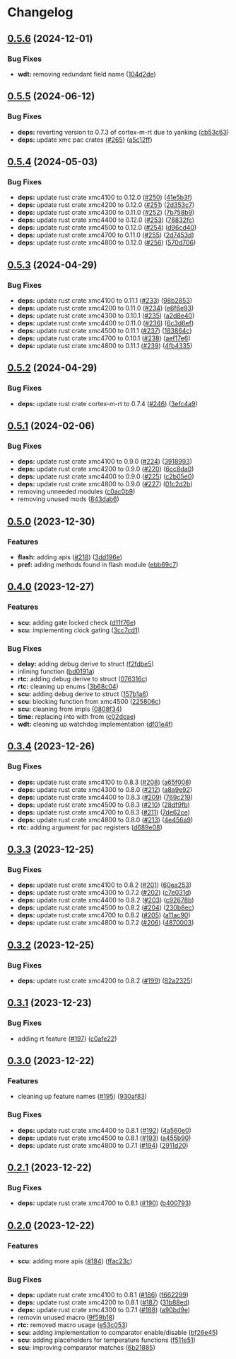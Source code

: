 # Changelog

## [0.5.6](https://github.com/xmc-rs/xmc4-hal/compare/v0.5.5...v0.5.6) (2024-12-01)


### Bug Fixes

* **wdt:** removing redundant field name ([104d2de](https://github.com/xmc-rs/xmc4-hal/commit/104d2de18ee8448879e24cb2272edf35d3e2d594))

## [0.5.5](https://github.com/xmc-rs/xmc4-hal/compare/v0.5.4...v0.5.5) (2024-06-12)


### Bug Fixes

* **deps:** reverting version to 0.7.3 of cortex-m-rt due to yanking ([cb53c63](https://github.com/xmc-rs/xmc4-hal/commit/cb53c6358b2a442541c6ccd91316601f2d1e511e))
* **deps:** update xmc pac crates ([#265](https://github.com/xmc-rs/xmc4-hal/issues/265)) ([a5c12ff](https://github.com/xmc-rs/xmc4-hal/commit/a5c12ffa3542ef7189dfa7cbf62ab1a5248340db))

## [0.5.4](https://github.com/xmc-rs/xmc4-hal/compare/v0.5.3...v0.5.4) (2024-05-03)


### Bug Fixes

* **deps:** update rust crate xmc4100 to 0.12.0 ([#250](https://github.com/xmc-rs/xmc4-hal/issues/250)) ([41e5b3f](https://github.com/xmc-rs/xmc4-hal/commit/41e5b3fe325ea6b8afc5e31d1aad92cf37848864))
* **deps:** update rust crate xmc4200 to 0.12.0 ([#251](https://github.com/xmc-rs/xmc4-hal/issues/251)) ([2d353c7](https://github.com/xmc-rs/xmc4-hal/commit/2d353c7e603611978615fb9489af9bcc893d41e8))
* **deps:** update rust crate xmc4300 to 0.11.0 ([#252](https://github.com/xmc-rs/xmc4-hal/issues/252)) ([7b758b9](https://github.com/xmc-rs/xmc4-hal/commit/7b758b91a6f8fba49948cee1f1275d51a6f715ba))
* **deps:** update rust crate xmc4400 to 0.12.0 ([#253](https://github.com/xmc-rs/xmc4-hal/issues/253)) ([78832fc](https://github.com/xmc-rs/xmc4-hal/commit/78832fceb3ad705241be653e521b71a87d6c7efd))
* **deps:** update rust crate xmc4500 to 0.12.0 ([#254](https://github.com/xmc-rs/xmc4-hal/issues/254)) ([d96cd40](https://github.com/xmc-rs/xmc4-hal/commit/d96cd401bd45355b4aa67c6a4d119868a580f17a))
* **deps:** update rust crate xmc4700 to 0.11.0 ([#255](https://github.com/xmc-rs/xmc4-hal/issues/255)) ([2d7453d](https://github.com/xmc-rs/xmc4-hal/commit/2d7453d10b8d44e139995de92ee2043a5d169d18))
* **deps:** update rust crate xmc4800 to 0.12.0 ([#256](https://github.com/xmc-rs/xmc4-hal/issues/256)) ([570d706](https://github.com/xmc-rs/xmc4-hal/commit/570d706f0a01ab35d75191f5585cafaee7ac3c71))

## [0.5.3](https://github.com/xmc-rs/xmc4-hal/compare/v0.5.2...v0.5.3) (2024-04-29)


### Bug Fixes

* **deps:** update rust crate xmc4100 to 0.11.1 ([#233](https://github.com/xmc-rs/xmc4-hal/issues/233)) ([98b2853](https://github.com/xmc-rs/xmc4-hal/commit/98b285326836263d78c8148f77f50336f683ad8e))
* **deps:** update rust crate xmc4200 to 0.11.0 ([#234](https://github.com/xmc-rs/xmc4-hal/issues/234)) ([e6f6e93](https://github.com/xmc-rs/xmc4-hal/commit/e6f6e933030435ee16fb809a90a46f54959fffea))
* **deps:** update rust crate xmc4300 to 0.10.1 ([#235](https://github.com/xmc-rs/xmc4-hal/issues/235)) ([a2d8e40](https://github.com/xmc-rs/xmc4-hal/commit/a2d8e401cecb097b5383dc82daab81450841fc28))
* **deps:** update rust crate xmc4400 to 0.11.0 ([#236](https://github.com/xmc-rs/xmc4-hal/issues/236)) ([6c3d6ef](https://github.com/xmc-rs/xmc4-hal/commit/6c3d6ef0966b81055e34e4b4ca3bc0199b56db97))
* **deps:** update rust crate xmc4500 to 0.11.1 ([#237](https://github.com/xmc-rs/xmc4-hal/issues/237)) ([183864c](https://github.com/xmc-rs/xmc4-hal/commit/183864ca4d0a1db3d7bf5884b1441b5b90e638cf))
* **deps:** update rust crate xmc4700 to 0.10.1 ([#238](https://github.com/xmc-rs/xmc4-hal/issues/238)) ([aef17e6](https://github.com/xmc-rs/xmc4-hal/commit/aef17e6ea219a7e09e301c609428306ef70513d2))
* **deps:** update rust crate xmc4800 to 0.11.1 ([#239](https://github.com/xmc-rs/xmc4-hal/issues/239)) ([4fb4335](https://github.com/xmc-rs/xmc4-hal/commit/4fb4335d5a891155ab5a10c406286c1e01fb25b8))

## [0.5.2](https://github.com/xmc-rs/xmc4-hal/compare/v0.5.1...v0.5.2) (2024-04-29)


### Bug Fixes

* **deps:** update rust crate cortex-m-rt to 0.7.4 ([#246](https://github.com/xmc-rs/xmc4-hal/issues/246)) ([3efc4a9](https://github.com/xmc-rs/xmc4-hal/commit/3efc4a9388ea53c485bd1e404f74a098787899f6))

## [0.5.1](https://github.com/xmc-rs/xmc4-hal/compare/v0.5.0...v0.5.1) (2024-02-06)


### Bug Fixes

* **deps:** update rust crate xmc4100 to 0.9.0 ([#224](https://github.com/xmc-rs/xmc4-hal/issues/224)) ([3918993](https://github.com/xmc-rs/xmc4-hal/commit/391899372ea1b4e87aa1f71b5aa45634ca4d2e1c))
* **deps:** update rust crate xmc4200 to 0.9.0 ([#220](https://github.com/xmc-rs/xmc4-hal/issues/220)) ([6cc8da0](https://github.com/xmc-rs/xmc4-hal/commit/6cc8da0f0e77c2b3e4d774f87335178c057968ba))
* **deps:** update rust crate xmc4400 to 0.9.0 ([#225](https://github.com/xmc-rs/xmc4-hal/issues/225)) ([c2b05e0](https://github.com/xmc-rs/xmc4-hal/commit/c2b05e0a2eedcf871d4d58281c7339e4d6b2276a))
* **deps:** update rust crate xmc4800 to 0.9.0 ([#227](https://github.com/xmc-rs/xmc4-hal/issues/227)) ([01c2d2b](https://github.com/xmc-rs/xmc4-hal/commit/01c2d2bd8f3793f06d1e6440b696b79826f7bcec))
* removing unneeded modules ([c0ac0b9](https://github.com/xmc-rs/xmc4-hal/commit/c0ac0b94a82404b3f6babea9c5267718561f3cbc))
* removing unused mods ([843dab6](https://github.com/xmc-rs/xmc4-hal/commit/843dab6f50db0f377a45537dabfb3db7bcfb9ad5))

## [0.5.0](https://github.com/xmc-rs/xmc4-hal/compare/v0.4.0...v0.5.0) (2023-12-30)


### Features

* **flash:** adding apis ([#218](https://github.com/xmc-rs/xmc4-hal/issues/218)) ([3dd196e](https://github.com/xmc-rs/xmc4-hal/commit/3dd196e4f908ac8e2e6fd087f4d86ca93c423c7d))
* **pref:** adidng methods found in flash module ([ebb69c7](https://github.com/xmc-rs/xmc4-hal/commit/ebb69c762b515f25759a35aca548f98c09ec4396))

## [0.4.0](https://github.com/xmc-rs/xmc4-hal/compare/v0.3.4...v0.4.0) (2023-12-27)


### Features

* **scu:** adding gate locked check ([d11f76e](https://github.com/xmc-rs/xmc4-hal/commit/d11f76ec2ed921cafb30bf4aa3b287c4f40578ec))
* **scu:** implementing clock gating ([3cc7cd1](https://github.com/xmc-rs/xmc4-hal/commit/3cc7cd12642e53723c985ad6eba945acb25ba34d))


### Bug Fixes

* **delay:** adding debug derive to struct ([f2fdbe5](https://github.com/xmc-rs/xmc4-hal/commit/f2fdbe5a1307358df51a591b046aca79b0568201))
* inlining function ([bd0191a](https://github.com/xmc-rs/xmc4-hal/commit/bd0191aee73d981f154978ef38fd33c1b4a10c09))
* **rtc:** adding debug derive to struct ([076316c](https://github.com/xmc-rs/xmc4-hal/commit/076316cdc30cb0dd7e229d1df962bb79ed3a46ca))
* **rtc:** cleaning up enums ([3b68c04](https://github.com/xmc-rs/xmc4-hal/commit/3b68c04149c98f46566af9b5ca050117113974b3))
* **scu:** adding debug derive to struct ([157b1a6](https://github.com/xmc-rs/xmc4-hal/commit/157b1a6a5501b9b5d3ea22739dcba505f83660dd))
* **scu:** blocking function from xmc4500 ([225806c](https://github.com/xmc-rs/xmc4-hal/commit/225806cb6a6d4ed9cd17546d1dda0bfc8a735fff))
* **scu:** cleaning from impls ([0808f34](https://github.com/xmc-rs/xmc4-hal/commit/0808f3480ef37bb9a64f06a283eb0651613c612f))
* **time:** replacing into with from ([c02dcae](https://github.com/xmc-rs/xmc4-hal/commit/c02dcaeeeb3a711f7175f4c733587797c87527f2))
* **wdt:** cleaning up watchdog implementation ([df01e4f](https://github.com/xmc-rs/xmc4-hal/commit/df01e4fcb720065587a8330e34b1a458d95a772a))

## [0.3.4](https://github.com/xmc-rs/xmc4-hal/compare/v0.3.3...v0.3.4) (2023-12-26)


### Bug Fixes

* **deps:** update rust crate xmc4100 to 0.8.3 ([#208](https://github.com/xmc-rs/xmc4-hal/issues/208)) ([a65f008](https://github.com/xmc-rs/xmc4-hal/commit/a65f0087a0fea77489a70e6c80a6ae1933e7e44c))
* **deps:** update rust crate xmc4300 to 0.8.0 ([#212](https://github.com/xmc-rs/xmc4-hal/issues/212)) ([a8a9e92](https://github.com/xmc-rs/xmc4-hal/commit/a8a9e924b3f76c7c88cb834f1bcd27dfc61f17ea))
* **deps:** update rust crate xmc4400 to 0.8.3 ([#209](https://github.com/xmc-rs/xmc4-hal/issues/209)) ([769c219](https://github.com/xmc-rs/xmc4-hal/commit/769c21983a9be37fba282c4f11039690e3f1818f))
* **deps:** update rust crate xmc4500 to 0.8.3 ([#210](https://github.com/xmc-rs/xmc4-hal/issues/210)) ([28df9fb](https://github.com/xmc-rs/xmc4-hal/commit/28df9fbdd5090f20ebd766ea2d63b91af618f5cc))
* **deps:** update rust crate xmc4700 to 0.8.3 ([#211](https://github.com/xmc-rs/xmc4-hal/issues/211)) ([7de62ce](https://github.com/xmc-rs/xmc4-hal/commit/7de62ce535201a3a4266da014eee21507903bfb2))
* **deps:** update rust crate xmc4800 to 0.8.0 ([#213](https://github.com/xmc-rs/xmc4-hal/issues/213)) ([4e456a9](https://github.com/xmc-rs/xmc4-hal/commit/4e456a9133fc275c98048934cd5403d788c91fb3))
* **rtc:** adding argument for pac registers ([d689e08](https://github.com/xmc-rs/xmc4-hal/commit/d689e081f8d9d2c6ff31455b1f062cf76339ea2a))

## [0.3.3](https://github.com/xmc-rs/xmc4-hal/compare/v0.3.2...v0.3.3) (2023-12-25)


### Bug Fixes

* **deps:** update rust crate xmc4100 to 0.8.2 ([#201](https://github.com/xmc-rs/xmc4-hal/issues/201)) ([60ea253](https://github.com/xmc-rs/xmc4-hal/commit/60ea2538cdb4c4c75cc2133da1aa986a0228a8f2))
* **deps:** update rust crate xmc4300 to 0.7.2 ([#202](https://github.com/xmc-rs/xmc4-hal/issues/202)) ([c7e031d](https://github.com/xmc-rs/xmc4-hal/commit/c7e031da1ca26faaabb84b11b365a1a3c0e8c7ab))
* **deps:** update rust crate xmc4400 to 0.8.2 ([#203](https://github.com/xmc-rs/xmc4-hal/issues/203)) ([c92678b](https://github.com/xmc-rs/xmc4-hal/commit/c92678bf260576df5dee0f0df1ecf5c923c6fbfa))
* **deps:** update rust crate xmc4500 to 0.8.2 ([#204](https://github.com/xmc-rs/xmc4-hal/issues/204)) ([230b8ec](https://github.com/xmc-rs/xmc4-hal/commit/230b8ecafe6cec1ae0b69394a0d4022f7a555933))
* **deps:** update rust crate xmc4700 to 0.8.2 ([#205](https://github.com/xmc-rs/xmc4-hal/issues/205)) ([a11ac90](https://github.com/xmc-rs/xmc4-hal/commit/a11ac906a85de6990af8692c6b74d283a152a493))
* **deps:** update rust crate xmc4800 to 0.7.2 ([#206](https://github.com/xmc-rs/xmc4-hal/issues/206)) ([4870003](https://github.com/xmc-rs/xmc4-hal/commit/48700038d56b493fd6936e4095677d6104becc36))

## [0.3.2](https://github.com/xmc-rs/xmc4-hal/compare/v0.3.1...v0.3.2) (2023-12-25)


### Bug Fixes

* **deps:** update rust crate xmc4200 to 0.8.2 ([#199](https://github.com/xmc-rs/xmc4-hal/issues/199)) ([82a2325](https://github.com/xmc-rs/xmc4-hal/commit/82a2325d53009fdec76535ce69ca7d75d64b9522))

## [0.3.1](https://github.com/xmc-rs/xmc4-hal/compare/v0.3.0...v0.3.1) (2023-12-23)


### Bug Fixes

* adding rt feature ([#197](https://github.com/xmc-rs/xmc4-hal/issues/197)) ([c0afe22](https://github.com/xmc-rs/xmc4-hal/commit/c0afe22f343690345400ad74c7d1de52c11e0647))

## [0.3.0](https://github.com/xmc-rs/xmc4-hal/compare/v0.2.1...v0.3.0) (2023-12-22)


### Features

* cleaning up feature names ([#195](https://github.com/xmc-rs/xmc4-hal/issues/195)) ([930af83](https://github.com/xmc-rs/xmc4-hal/commit/930af833bab3913295a3f6254ce2a60295da7972))


### Bug Fixes

* **deps:** update rust crate xmc4400 to 0.8.1 ([#192](https://github.com/xmc-rs/xmc4-hal/issues/192)) ([4a560e0](https://github.com/xmc-rs/xmc4-hal/commit/4a560e0191fc6969754836340d673699988bf952))
* **deps:** update rust crate xmc4500 to 0.8.1 ([#193](https://github.com/xmc-rs/xmc4-hal/issues/193)) ([a455b90](https://github.com/xmc-rs/xmc4-hal/commit/a455b902826fe1f34c60b6566b9cdbe749758ba3))
* **deps:** update rust crate xmc4800 to 0.7.1 ([#194](https://github.com/xmc-rs/xmc4-hal/issues/194)) ([2911d20](https://github.com/xmc-rs/xmc4-hal/commit/2911d20b6faef96a458703ea600da08faa55ea1c))

## [0.2.1](https://github.com/xmc-rs/xmc4-hal/compare/v0.2.0...v0.2.1) (2023-12-22)


### Bug Fixes

* **deps:** update rust crate xmc4700 to 0.8.1 ([#190](https://github.com/xmc-rs/xmc4-hal/issues/190)) ([b400793](https://github.com/xmc-rs/xmc4-hal/commit/b400793afaddf6a93e8d38fbe64f7b1320ec1f96))

## [0.2.0](https://github.com/xmc-rs/xmc4-hal/compare/v0.1.1...v0.2.0) (2023-12-22)


### Features

* **scu:** adding more apis ([#184](https://github.com/xmc-rs/xmc4-hal/issues/184)) ([ffac23c](https://github.com/xmc-rs/xmc4-hal/commit/ffac23c02c67bedddcc3490538d8fbf5b756fa2b))


### Bug Fixes

* **deps:** update rust crate xmc4100 to 0.8.1 ([#186](https://github.com/xmc-rs/xmc4-hal/issues/186)) ([f662299](https://github.com/xmc-rs/xmc4-hal/commit/f6622998eb4a29027bcc9ee671e56f2ae80162a1))
* **deps:** update rust crate xmc4200 to 0.8.1 ([#187](https://github.com/xmc-rs/xmc4-hal/issues/187)) ([31b88ed](https://github.com/xmc-rs/xmc4-hal/commit/31b88ed78832de45c0503e5421ac4bc8fbb37a00))
* **deps:** update rust crate xmc4300 to 0.7.1 ([#188](https://github.com/xmc-rs/xmc4-hal/issues/188)) ([a90bd9e](https://github.com/xmc-rs/xmc4-hal/commit/a90bd9e940593f20dec5f4d14b04cd03e9cb5aa7))
* removin unused macro ([9f59b18](https://github.com/xmc-rs/xmc4-hal/commit/9f59b183df6b38c7bf19bc9715f0310f5875c6af))
* **rtc:** removed macro usage ([e53c053](https://github.com/xmc-rs/xmc4-hal/commit/e53c0539a7dc9228c6a19b7e14132d153ca05ffa))
* **scu:** adding implementation to comparator enable/disable ([bf26e45](https://github.com/xmc-rs/xmc4-hal/commit/bf26e451521993181141ceed320f02acb9d0c539))
* **scu:** adding placeholders for temperature functions ([f511e51](https://github.com/xmc-rs/xmc4-hal/commit/f511e51d08a276bdfb6098aa95d7adcd6d3961b0))
* **scu:** improving comparator matches ([6b21885](https://github.com/xmc-rs/xmc4-hal/commit/6b21885013dcc3aa0ac347041306c3144c60dd12))

